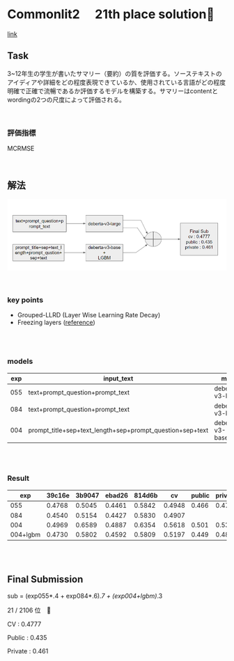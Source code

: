 # Commonlit2  　21th place solution🥈
[link](https://www.kaggle.com/competitions/commonlit-evaluate-student-summaries/overview)

## Task
3~12年生の学生が書いたサマリー（要約）の質を評価する。ソーステキストのアイディアや詳細をどの程度表現できているか、使用されている言語がどの程度明確で正確で流暢であるか評価するモデルを構築する。サマリーはcontentとwordingの2つの尺度によって評価される。

<br />

### 評価指標
MCRMSE

<br />

## 解法
![SUBIMAGE](png/subImage.png "SUBIMAGE")

<br />

### key points
- Grouped-LLRD (Layer Wise Learning Rate Decay)
- Freezing layers ([reference](https://www.kaggle.com/competitions/commonlit-evaluate-student-summaries/discussion/433754#2405543))

<br />
<br />

### models
| exp | input_text | model | pooling | freezing | maxlen |
---- | ---- | ---- | ---- | ---- | ----
055 | text+prompt_question+prompt_text | deberta-v3-large | cls | no | 1024
084 | text+prompt_question+prompt_text | deberta-v3-large | cls | 4 layer close | 1024
004 | prompt_title+sep+text_length+sep+prompt_question+sep+text | deberta-v3-base+lgbm | attention | no | 512


<br />
<br />

### Result
| exp | 39c16e | 3b9047 | ebad26 | 814d6b | cv | public | private
---- | ---- | ---- | ---- | ---- | ---- | ---- | ----
055 | 0.4768 | 0.5045 | 0.4461 | 0.5842 | 0.4948 | 0.466 | 0.471
084 | 0.4540 | 0.5154 | 0.4427 | 0.5830 | 0.4907 |  | 
004 | 0.4969 | 0.6589 | 0.4887 | 0.6354 | 0.5618 | 0.501 | 0.531
004+lgbm | 0.4730 | 0.5802 | 0.4592 | 0.5809 | 0.5197 | 0.449 | 0.481

<br />
<br />

## Final Submission
sub = (exp055*.4 + exp084*.6)*.7 + (exp004+lgbm)*.3

21 / 2106 位　🥈

CV : 0.4777

Public : 0.435

Private : 0.461

